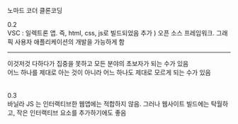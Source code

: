 노마드 코더 클론코딩

0.2 <br/>
VSC : 일렉트론 앱. 즉, html, css, js로 빌드되었음 
추가 ) 오픈 소스 프레임워크. 그래픽 사용자 애플리케이션의 개발을 가능하게 함 

---
이것저것 다하다가 집중을 못하고 모든 분야의 초보자가 되는 수가 있음 <br/>
어느 하나를 제대로 아는 것이 아니라 어느 하나도 제대로 모르게 되는 수가 있음 <br/>
<br/>
<br/>
0.3<br/>
바닐라 JS 는 인터랙티브한 웹앱에는 적합하지 않음. 그러나 웹사이트 빌드에는 탁월하고, 작은 인터랙티브 요소를 추가하기에도 좋음 
